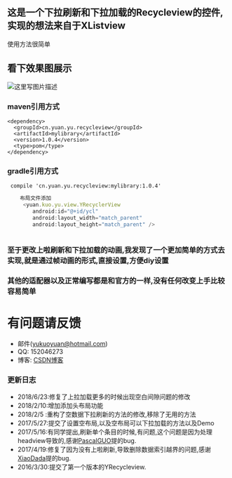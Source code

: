 ## 这是一个下拉刷新和下拉加载的Recycleview的控件,实现的想法来自于XListview
使用方法很简单

## 看下效果图展示
![这里写图片描述](https://img-blog.csdn.net/20170325160739077?watermark/2/text/aHR0cDovL2Jsb2cuY3Nkbi5uZXQvRWFza1NoYXJr/font/5a6L5L2T/fontsize/400/fill/I0JBQkFCMA==/dissolve/70/gravity/SouthEast)

### maven引用方式
```
<dependency>
  <groupId>cn.yuan.yu.recycleview</groupId>
  <artifactId>mylibrary</artifactId>
  <version>1.0.4</version>
  <type>pom</type>
</dependency>
```
### gradle引用方式
```
 compile 'cn.yuan.yu.recycleview:mylibrary:1.0.4'
```
```javascript
    布局文件添加
     <yuan.kuo.yu.view.YRecyclerView
        android:id="@+id/ycl"
        android:layout_width="match_parent"
        android:layout_height="match_parent" />



```
### 至于更改上啦刷新和下拉加载的动画,我发现了一个更加简单的方式去实现,就是通过帧动画的形式,直接设置,方便diy设置
### 其他的适配器以及正常编写都是和官方的一样,没有任何改变上手比较容易简单
# 有问题请反馈
* 邮件(yukuoyuan@hotmail.com)
* QQ: 152046273
* 博客: [CSDN博客](http://blog.csdn.net/easkshark)

### 更新日志
 - 2018/6/23:修复了上拉加载更多的时候出现空白间隙问题的修改
 - 2018/2/10:增加添加头布局功能
 - 2018/2/5 :重构了空数据下拉刷新的方法的修改,移除了无用的方法
 - 2017/5/27:提交了设置空布局,以及空布局可以下拉加载的方法以及Demo
 - 2017/5/16:有同学提出,刷新单个条目的时候,有问题,这个问题是因为处理headview导致的,感谢[PascalGUO](https://github.com/pascalGuo)提的bug.
 - 2017/4/19:修复了因为没有上啦刷新,导致删除数据索引越界的问题,感谢[XiaoDada](https://github.com/XiaoDada)提的bug.
 - 2016/3/30:提交了第一个版本的YRecycleview.
